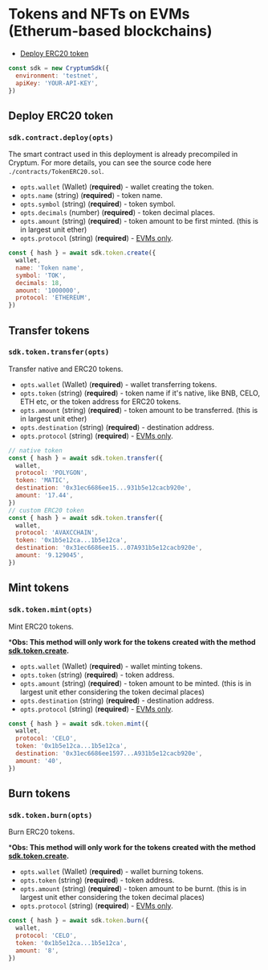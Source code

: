 # Tokens and NFTs on EVMs (Etherum-based blockchains)

- [Deploy ERC20 token](#deploy-erc20-token)

```js
const sdk = new CryptumSdk({
  environment: 'testnet',
  apiKey: 'YOUR-API-KEY',
})
```

## Deploy ERC20 token

### `sdk.contract.deploy(opts)`

The smart contract used in this deployment is already precompiled in Cryptum.
For more details, you can see the source code here `./contracts/TokenERC20.sol`.

- `opts.wallet` (Wallet) (**required**) - wallet creating the token.
- `opts.name` (string) (**required**) - token name.
- `opts.symbol` (string) (**required**) - token symbol.
- `opts.decimals` (number) (**required**) - token decimal places.
- `opts.amount` (string) (**required**) - token amount to be first minted. (this is in largest unit ether)
- `opts.protocol` (string) (**required**) - [EVMs only](../protocols.md#ethereum-based-blockchains-evms).

```js
const { hash } = await sdk.token.create({
  wallet,
  name: 'Token name',
  symbol: 'TOK',
  decimals: 18,
  amount: '1000000',
  protocol: 'ETHEREUM',
})
```

## Transfer tokens

### `sdk.token.transfer(opts)`

Transfer native and ERC20 tokens.

- `opts.wallet` (Wallet) (**required**) - wallet transferring tokens.
- `opts.token` (string) (**required**) - token name if it's native, like BNB, CELO, ETH etc, or the token address for ERC20 tokens.
- `opts.amount` (string) (**required**) - token amount to be transferred. (this is in largest unit ether)
- `opts.destination` (string) (**required**) - destination address.
- `opts.protocol` (string) (**required**) - [EVMs only](../protocols.md#ethereum-based-blockchains-evms).

```js
// native token
const { hash } = await sdk.token.transfer({
  wallet,
  protocol: 'POLYGON',
  token: 'MATIC',
  destination: '0x31ec6686ee15...931b5e12cacb920e',
  amount: '17.44',
})
// custom ERC20 token
const { hash } = await sdk.token.transfer({
  wallet,
  protocol: 'AVAXCCHAIN',
  token: '0x1b5e12ca...1b5e12ca',
  destination: '0x31ec6686ee15...07A931b5e12cacb920e',
  amount: '9.129045',
})
```

## Mint tokens

### `sdk.token.mint(opts)`

Mint ERC20 tokens.

***Obs: This method will only work for the tokens created with the method [sdk.token.create](#deploy-erc20-token).**

- `opts.wallet` (Wallet) (**required**) - wallet minting tokens.
- `opts.token` (string) (**required**) - token address.
- `opts.amount` (string) (**required**) - token amount to be minted. (this is in largest unit ether considering the token decimal places)
- `opts.destination` (string) (**required**) - destination address.
- `opts.protocol` (string) (**required**) - [EVMs only](../protocols.md#ethereum-based-blockchains-evms).

```js
const { hash } = await sdk.token.mint({
  wallet,
  protocol: 'CELO',
  token: '0x1b5e12ca...1b5e12ca',
  destination: '0x31ec6686ee1597...A931b5e12cacb920e',
  amount: '40',
})
```

## Burn tokens

### `sdk.token.burn(opts)`

Burn ERC20 tokens.

***Obs: This method will only work for the tokens created with the method [sdk.token.create](#deploy-erc20-token).**

- `opts.wallet` (Wallet) (**required**) - wallet burning tokens.
- `opts.token` (string) (**required**) - token address.
- `opts.amount` (string) (**required**) - token amount to be burnt. (this is in largest unit ether considering the token decimal places)
- `opts.protocol` (string) (**required**) - [EVMs only](../protocols.md#ethereum-based-blockchains-evms).

```js
const { hash } = await sdk.token.burn({
  wallet,
  protocol: 'CELO',
  token: '0x1b5e12ca...1b5e12ca',
  amount: '8',
})
```
